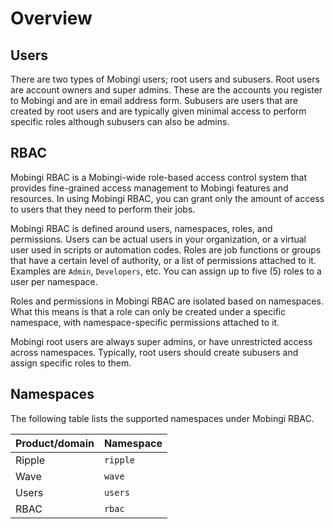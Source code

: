 # Overview

## Users

There are two types of Mobingi users; root users and subusers. Root users are account owners and super admins. These are the accounts you register to Mobingi and are in email address form. Subusers are users that are created by root users and are typically given minimal access to perform specific roles although subusers can also be admins.

## RBAC

Mobingi RBAC is a Mobingi-wide role-based access control system that provides fine-grained access management to Mobingi features and resources. In using Mobingi RBAC, you can grant only the amount of access to users that they need to perform their jobs.

Mobingi RBAC is defined around users, namespaces, roles, and permissions. Users can be actual users in your organization, or a virtual user used in scripts or automation codes. Roles are job functions or groups that have a certain level of authority, or a list of permissions attached to it. Examples are `Admin`, `Developers`, etc. You can assign up to five \(5\) roles to a user per namespace.

Roles and permissions in Mobingi RBAC are isolated based on namespaces. What this means is that a role can only be created under a specific namespace, with namespace-specific permissions attached to it.

Mobingi root users are always super admins, or have unrestricted access across namespaces. Typically, root users should create subusers and assign specific roles to them.

## Namespaces

The following table lists the supported namespaces under Mobingi RBAC.

| Product/domain | Namespace |
| :--- | :--- |
| Ripple | `ripple` |
| Wave | `wave` |
| Users | `users` |
| RBAC | `rbac` |

